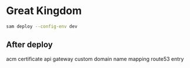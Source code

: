 # Great Kingdom

```sh
sam deploy --config-env dev
```

## After deploy

acm certificate
api gateway custom domain name mapping
route53 entry